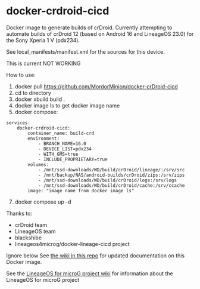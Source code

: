 # docker-crdroid-cicd

Docker image to generate builds of crDroid. Currently attempting to automate builds of crDroid 12 (based on Android 16 and LineageOS 23.0) for the Sony Xperia 1 V (pdx234). 

See local_manifests/manifest.xml for the sources for this device. 

This is current NOT WORKING

How to use:
1. docker pull https://github.com/MordorMinion/docker-crDroid-cicd
2. cd to directory
3. docker xbuild build .
4. docker image ls to get docker image name
5. docker compose:
```
services:
    docker-crdroid-cicd:
        container_name: build-crd
        environment:
            - BRANCH_NAME=16.0
            - DEVICE_LIST=pdx234
            - WITH_GMS=true
            - INCLUDE_PROPRIETARY=true
        volumes:
            - /mnt/ssd-downloads/WD/build/crDroid/lineage/:/srv/src
            - /mnt/backup/NAS/android-builds/crDroid/zips:/srv/zips
            - /mnt/ssd-downloads/WD/build/crDroid/logs:/srv/logs
            - /mnt/ssd-downloads/WD/build/crDroid/cache:/srv/ccache
        image: "image name from docker image ls"
```
7. docker compose up -d

Thanks to:
- crDroid team
- LineageOS team
- blackshibe
- lineageos4microg/docker-lineage-cicd project


Ignore below
See [the wiki in this repo](https://github.com/lineageos4microg/docker-lineage-cicd/wiki) for updated documentation on this Docker image.

See the [LineageOS for microG project wiki](https://github.com/lineageos4microg/l4m-wiki/wiki) for information about the LineageOS for microG project 



